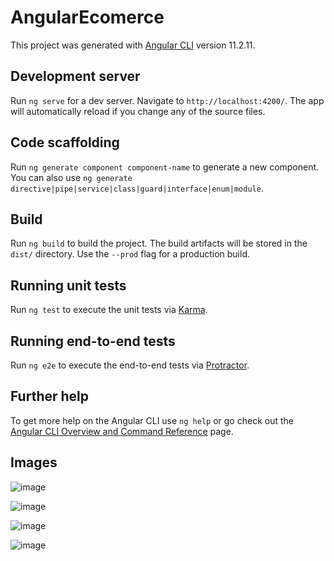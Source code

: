 # AngularEcomerce

This project was generated with [Angular CLI](https://github.com/angular/angular-cli) version 11.2.11.

## Development server

Run `ng serve` for a dev server. Navigate to `http://localhost:4200/`. The app will automatically reload if you change any of the source files.

## Code scaffolding

Run `ng generate component component-name` to generate a new component. You can also use `ng generate directive|pipe|service|class|guard|interface|enum|module`.

## Build

Run `ng build` to build the project. The build artifacts will be stored in the `dist/` directory. Use the `--prod` flag for a production build.

## Running unit tests

Run `ng test` to execute the unit tests via [Karma](https://karma-runner.github.io).

## Running end-to-end tests

Run `ng e2e` to execute the end-to-end tests via [Protractor](http://www.protractortest.org/).

## Further help

To get more help on the Angular CLI use `ng help` or go check out the [Angular CLI Overview and Command Reference](https://angular.io/cli) page.

## Images

![image](https://user-images.githubusercontent.com/37481019/141807471-0c1a47b9-8512-4fbd-b9eb-24f87d415d17.png)

![image](https://user-images.githubusercontent.com/37481019/141807582-f758289b-4f9e-457b-b247-22a1d1a86323.png)

![image](https://user-images.githubusercontent.com/37481019/141807650-fbaa9622-2be5-4a49-8f3c-93fa1728d39f.png)

![image](https://user-images.githubusercontent.com/37481019/141809167-1b83dc05-fd34-4b20-b5c0-f651ec987b70.png)

